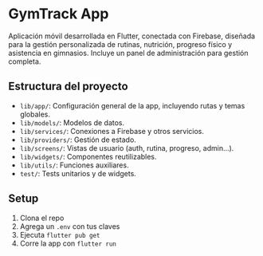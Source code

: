 # GymTrack App

Aplicación móvil desarrollada en Flutter, conectada con Firebase, diseñada para la gestión personalizada de rutinas, nutrición, progreso físico y asistencia en gimnasios. Incluye un panel de administración para gestión completa.

## Estructura del proyecto

- `lib/app/`: Configuración general de la app, incluyendo rutas y temas globales.
- `lib/models/`: Modelos de datos.
- `lib/services/`: Conexiones a Firebase y otros servicios.
- `lib/providers/`: Gestión de estado.
- `lib/screens/`: Vistas de usuario (auth, rutina, progreso, admin...).
- `lib/widgets/`: Componentes reutilizables.
- `lib/utils/`: Funciones auxiliares.
- `test/`: Tests unitarios y de widgets.

## Setup

1. Clona el repo
2. Agrega un `.env` con tus claves
3. Ejecuta `flutter pub get`
4. Corre la app con `flutter run`